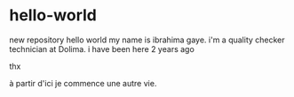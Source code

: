 # hello-world
new repository
hello world my name is ibrahima gaye.
i'm a quality checker technician at Dolima.
i have been here 2 years ago

thx


à partir d'ici je commence une autre vie.
